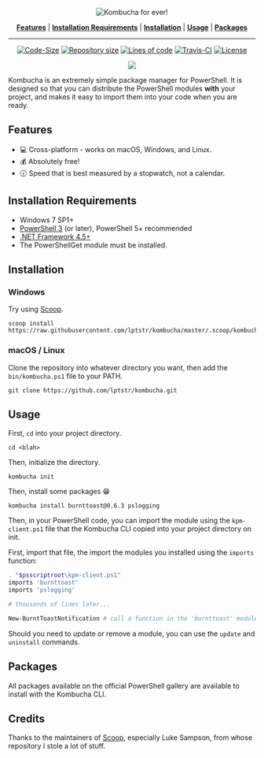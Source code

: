 
<p align="center">
<img src="https://raw.githubusercontent.com/lptstr/lptstr-images/master/proj/kombucha/kombucha-logo-github.png" alt="Kombucha for ever!"/></p>
<p align="center">
<b><a href="https://github.com/lptstr/kombucha#features">Features</a></b>
|
<b><a href="https://github.com/lptstr/kombucha#installation-requirements">Installation Requirements</a></b>
|
<b><a href="https://github.com/lptstr/kombucha#installation">Installation</a></b>
|
<b><a href="https://github.com/lptstr/mouse/kombucha#usage">Usage</a></b>
|
<b><a href="https://github.com/lptstr/kombucha#packages">Packages</a></b>
</p>

- - -
<p align="center" >
</p>
<p align="center"><a href="https://github.com/lptstr/kombucha"><img src="https://img.shields.io/github/languages/code-size/lptstr/kombucha.svg" alt="Code-Size" /></a>
<a href="https://github.com/lptstr/kombucha"><img src="https://img.shields.io/github/repo-size/lptstr/kombucha.svg" alt="Repository size" /></a>
 <a href="https://github.com/lptstr/kombucha"><img src="https://img.shields.io/badge/lines%20of%20code-1850%2B-green.svg" alt="Lines of code" /></a> <a href="https://travis-ci.org/lptstr/kombucha"><img src="https://travis-ci.org/lptstr/kombucha.svg?branch=master" alt="Travis-CI" /></a>
<a href="https://github.com/lptstr/kombucha/blob/master/LICENSE"><img src="https://img.shields.io/github/license/lptstr/kombucha.svg" alt="License" /></a></p>
</p><p align="center"><a href="http://spacemacs.org"><img src="https://cdn.rawgit.com/syl20bnr/spacemacs/442d025779da2f62fc86c2082703697714db6514/assets/spacemacs-badge.svg" /></a></p>

Kombucha is an extremely simple package manager for PowerShell.
It is designed so that you can distribute the PowerShell modules **with** your project, and makes it easy to import them into your code when you are ready.

## Features
- :computer: Cross-platform - works on macOS, Windows, and Linux.
- :moneybag: Absolutely free!
- :clock130: Speed that is best measured by a stopwatch, not a calendar.

## Installation Requirements

- Windows 7 SP1+
- [PowerShell 3](https://www.microsoft.com/en-us/download/details.aspx?id=34595) (or later), PowerShell 5+ recommended 
- [.NET Framework 4.5+](https://www.microsoft.com/net/download)
- The PowerShellGet module must be installed.


## Installation

### **Windows**
Try using [Scoop](https://scoop.sh).
```
scoop install https://raw.githubusercontent.com/lptstr/kombucha/master/.scoop/kombucha.json
```

### **macOS / Linux**
Clone the repository into whatever directory you want, then add the `bin/kombucha.ps1` file to your PATH.
```
git clone https://github.com/lptstr/kombucha.git
```

## Usage

First, `cd` into your project directory.
```
cd <blah>
```
Then, initialize the directory.
```
kombucha init
```
Then, install some packages :grin:
```
kombucha install burnttoast@0.6.3 pslogging
```
Then, in your PowerShell code, you can import the module using the `kpm-client.ps1` file that the Kombucha CLI copied into your project directory on init.

First, import that file, the import the modules you installed using the `imports` function:
```powershell
. "$psscriptroot\kpm-client.ps1"
imports 'burnttoast'
imports 'pslogging'

# thousands of lines later...

New-BurntToastNotification # call a function in the 'burnttoast' module
```

Should you need to update or remove a module, you can use the `update` and `uninstall` commands.

## Packages
All packages available on the official PowerShell gallery are available to install with the Kombucha CLI.

## Credits
Thanks to the maintainers of [Scoop](http://github.com/lukesampson/scoop), especially Luke Sampson, from whose repository I stole a lot of stuff.

